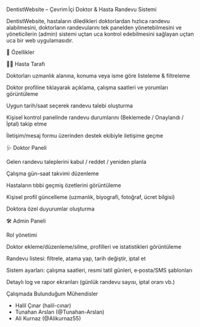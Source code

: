 DentistWebsite – Çevrim İçi Doktor & Hasta Randevu Sistemi

DentistWebsite, hastaların diledikleri doktorlardan hızlıca randevu alabilmesini, doktorların randevularını tek panelden yönetebilmesini ve yöneticilerin (admin) sistemi uçtan uca kontrol edebilmesini sağlayan uçtan uca bir web uygulamasıdır.

🚀 Özellikler

👨‍⚕️ Hasta Tarafı

Doktorları uzmanlık alanına, konuma veya isme göre listeleme & filtreleme

Doktor profiline tıklayarak açıklama, çalışma saatleri ve yorumları görüntüleme

Uygun tarih/saat seçerek randevu talebi oluşturma

Kişisel kontrol panelinde randevu durumlarını (Beklemede / Onaylandı / İptal) takip etme

İletişim/mesaj formu üzerinden destek ekibiyle iletişime geçme

🩺 Doktor Paneli

Gelen randevu taleplerini kabul / reddet / yeniden planla

Çalışma gün–saat takvimi düzenleme

Hastaların tıbbi geçmiş özetlerini görüntüleme

Kişisel profil güncelleme (uzmanlık, biyografi, fotoğraf, ücret bilgisi)

Doktora özel duyurumlar oluşturma

🛠️ Admin Paneli

Rol yönetimi 

Doktor ekleme/düzenleme/silme, profilleri ve istatistikleri görüntüleme

Randevu listesi: filtrele, atama yap, tarih değiştir, iptal et

Sistem ayarları: çalışma saatleri, resmi tatil günleri, e‑posta/SMS şablonları

Detaylı log ve rapor ekranları (günlük randevu sayısı, iptal oranı vb.)


Çalışmada Bulunduğum Mühendisler
- Halil Çınar (halil-cınar)
- Tunahan Arslan (@Tunahan-Arslan)
- Ali Kurnaz (@Alikurnaz55)
